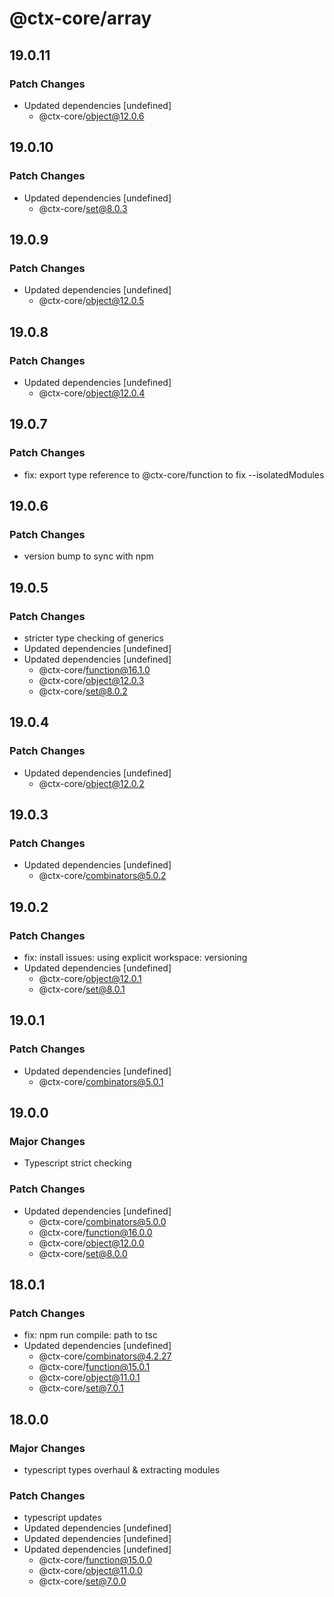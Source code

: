 # @ctx-core/array

## 19.0.11

### Patch Changes

- Updated dependencies [undefined]
  - @ctx-core/object@12.0.6

## 19.0.10

### Patch Changes

- Updated dependencies [undefined]
  - @ctx-core/set@8.0.3

## 19.0.9

### Patch Changes

- Updated dependencies [undefined]
  - @ctx-core/object@12.0.5

## 19.0.8

### Patch Changes

- Updated dependencies [undefined]
  - @ctx-core/object@12.0.4

## 19.0.7

### Patch Changes

- fix: export type reference to @ctx-core/function to fix --isolatedModules

## 19.0.6

### Patch Changes

- version bump to sync with npm

## 19.0.5

### Patch Changes

- stricter type checking of generics
- Updated dependencies [undefined]
- Updated dependencies [undefined]
  - @ctx-core/function@16.1.0
  - @ctx-core/object@12.0.3
  - @ctx-core/set@8.0.2

## 19.0.4

### Patch Changes

- Updated dependencies [undefined]
  - @ctx-core/object@12.0.2

## 19.0.3

### Patch Changes

- Updated dependencies [undefined]
  - @ctx-core/combinators@5.0.2

## 19.0.2

### Patch Changes

- fix: install issues: using explicit workspace: versioning
- Updated dependencies [undefined]
  - @ctx-core/object@12.0.1
  - @ctx-core/set@8.0.1

## 19.0.1

### Patch Changes

- Updated dependencies [undefined]
  - @ctx-core/combinators@5.0.1

## 19.0.0

### Major Changes

- Typescript strict checking

### Patch Changes

- Updated dependencies [undefined]
  - @ctx-core/combinators@5.0.0
  - @ctx-core/function@16.0.0
  - @ctx-core/object@12.0.0
  - @ctx-core/set@8.0.0

## 18.0.1

### Patch Changes

- fix: npm run compile: path to tsc
- Updated dependencies [undefined]
  - @ctx-core/combinators@4.2.27
  - @ctx-core/function@15.0.1
  - @ctx-core/object@11.0.1
  - @ctx-core/set@7.0.1

## 18.0.0

### Major Changes

- typescript types overhaul & extracting modules

### Patch Changes

- typescript updates
- Updated dependencies [undefined]
- Updated dependencies [undefined]
- Updated dependencies [undefined]
  - @ctx-core/function@15.0.0
  - @ctx-core/object@11.0.0
  - @ctx-core/set@7.0.0
